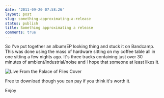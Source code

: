 ```yaml
---
date: '2011-09-20 07:58:26'
layout: post
slug: something-approximating-a-release
status: publish
title: Something approximating a release
comments: true
---
```


So I've put together an album/EP looking thing and stuck it on Bandcamp. This was done using the mass of hardware sitting on my coffee table all in one sitting a few nights ago. It's three tracks containing just over 30 minutes of ambient/industrial/noise and I hope that someone at least likes it.

![Live From the Palace of Flies Cover](http://rumblesan.bandcamp.com/album/live-from-the-palace-of-flies)

Free to download though you can pay if you think it's worth it.

Enjoy
